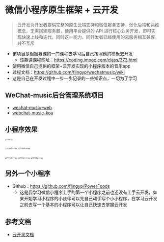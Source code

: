 # 微信小程序原生框架 + 云开发 
> 云开发为开发者提供完整的原生云端支持和微信服务支持，弱化后端和运维概念，无需搭建服务器，使用平台提供的 API 进行核心业务开发，即可实现快速上线和迭代，同时这一能力，同开发者已经使用的云服务相互兼容，并不互斥
+ 该项目是根据慕课的一门课程去学习后自己按照他的模板去开发
  + 该慕课课程网址：https://coding.imooc.com/class/373.html
+ 使用微信自己提供的框架+云开发实现的小程序版本的音乐app
+ 过程文档：https://github.com/flingyp/wechatmusic/wiki 
+ 这是自己在开发过程中一步一步记录的一些知识点，一切为了学习

## WeChat-music后台管理系统项目
+ [wechat-music-web](https://github.com/flingyp/wechat-music-web)
+ [webchat-music-koa](https://github.com/flingyp/webchat-music-koa)

## 小程序效果

[<img src="https://s1.ax1x.com/2020/05/04/YC4Wan.jpg" alt="YC4Wan.jpg" style="zoom: 25%;" />](https://imgchr.com/i/YC4Wan)

[<img src="https://s1.ax1x.com/2020/05/04/YC4crQ.md.jpg" alt="YC4crQ.md.jpg" style="zoom: 33%;" />](https://imgchr.com/i/YC4crQ)                     [<img src="https://s1.ax1x.com/2020/05/04/YC4RVs.md.jpg" alt="YC4RVs.md.jpg" style="zoom: 33%;" />](https://imgchr.com/i/YC4RVs)

[<img src="https://s1.ax1x.com/2020/05/04/YC4sxS.md.jpg" alt="YC4sxS.md.jpg" style="zoom: 33%;" />](https://imgchr.com/i/YC4sxS)                     [<img src="https://s1.ax1x.com/2020/05/04/YC4gbj.md.jpg" alt="YC4gbj.md.jpg" style="zoom: 33%;" />](https://imgchr.com/i/YC4gbj)               [<img src="https://s1.ax1x.com/2020/05/04/YC46Kg.md.jpg" alt="YC46Kg.md.jpg" style="zoom: 33%;" />](https://imgchr.com/i/YC46Kg)


## 另外一个小程序
+ Github：https://github.com/flingyp/PowerFoods
  + 这是我学习微信小程序上手的第一个小程序之前也还没有上手云开发，如果开始学习小程序的小伙伴可以先自己动手写个小小程序，在学习云开发之前去写一个基本的小程序可以让自己快速去掌握云开发

## 参考文档

- [云开发文档](https://developers.weixin.qq.com/miniprogram/dev/wxcloud/basis/getting-started.html)

